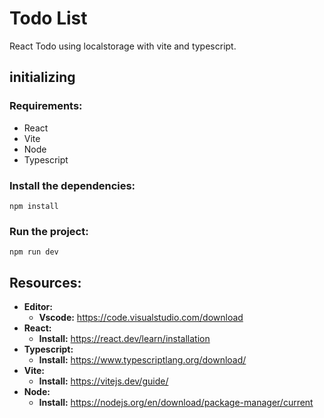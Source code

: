 # Todo List

React Todo using localstorage with vite and typescript.

## initializing

### Requirements:

- React
- Vite
- Node
- Typescript

### Install the dependencies:

    npm install

### Run the project:

    npm run dev

## Resources:

- **Editor:**
  - **Vscode:** https://code.visualstudio.com/download
- **React:**
  - **Install:** https://react.dev/learn/installation
- **Typescript:**
  - **Install:** https://www.typescriptlang.org/download/
- **Vite:**
  - **Install:** https://vitejs.dev/guide/
- **Node:**
  - **Install:** https://nodejs.org/en/download/package-manager/current
